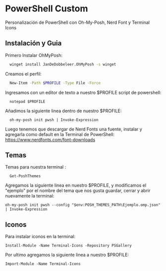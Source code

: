 # PowerShell Custom

Personalización de PowerShell con Oh-My-Posh, Nerd Font y Terminal Icons


## Instalación y Guia

Primero Instalar OhMyPosh:
```bash
  winget install JanDeDobbeleer.OhMyPosh -s winget
```
Creamos el perfil:
```bash
  New-Item -Path $PROFILE -Type File -Force
```
Ingresamos con un editor de texto a nuestro $PROFILE script de powershell:
```
  notepad $PROFILE
```
Añadimos la siguiente linea dentro de nuestro $PROFILE:
```
  oh-my-posh init pwsh | Invoke-Expression
```
Luego tenemos que descargar de Nerd Fonts una fuente, instalar y agregarla como default en la Terminal de PowerShell: https://www.nerdfonts.com/font-downloads

## Temas

Temas para nuestra terminal : 
```
  Get-PoshThemes
```
Agregamos la siguiente linea en nuestro $PROFILE, y modificamos el "ejemplo" por el nombre del tema que nos gusta guardar, cerrar y abrir nuevamente la terminal:
```
oh-my-posh init pwsh --config "$env:POSH_THEMES_PATH\Ejemplo.omp.json" | Invoke-Expression
```
## Iconos
Para instalar iconos en la terminal:
```
Install-Module -Name Terminal-Icons -Repository PSGallery
```
Por ultimo agregamos la siguiente linea a nuestro $PROFILE:
```
Import-Module -Name Terminal-Icons
```
